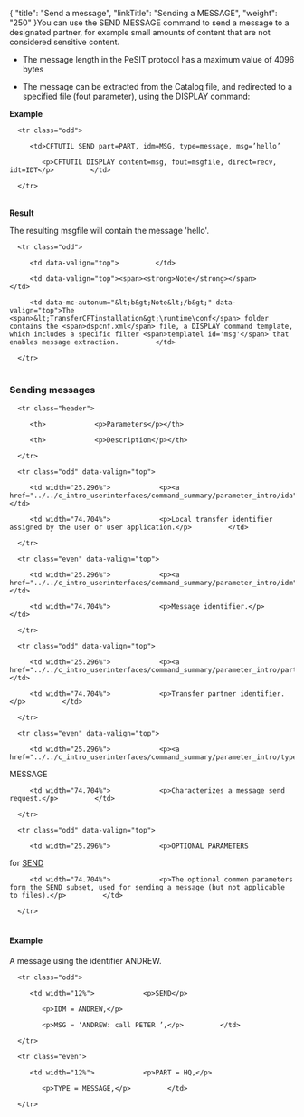 {
    "title": "Send  a message",
    "linkTitle": "Sending a MESSAGE",
    "weight": "250"
}You can use the SEND MESSAGE command to send a message to a designated partner, for example small amounts of content that are not considered sensitive content.

-   The message length in the PeSIT protocol has a maximum value of 4096 bytes
-   The message can be extracted from the Catalog file, and redirected to a specified file (fout parameter), using the DISPLAY command:

**Example**

<table data-cellspacing="0">
   <tbody>
      <tr class="odd">
         <td>CFTUTIL SEND part=PART, idm=MSG, type=message, msg=’hello’
            <p>CFTUTIL DISPLAY content=msg, fout=msgfile, direct=recv, idt=IDT</p>         </td>
      </tr>
   </tbody>
</table>

**Result**

The resulting msgfile will contain the message 'hello'.

<table data-cellpadding="0" data-cellspacing="0">
   <tbody>
      <tr class="odd">
         <td data-valign="top">         </td>
         <td data-valign="top"><span><strong>Note</strong></span>         </td>
         <td data-mc-autonum="&lt;b&gt;Note&lt;/b&gt;" data-valign="top">The <span>&lt;TransferCFTinstallation&gt;\runtime\conf</span> folder contains the <span>dspcnf.xml</span> file, a DISPLAY command template, which includes a specific filter <span>templatel id='msg'</span> that enables message extraction.         </td>
      </tr>
   </tbody>
</table>

### Sending messages

<table data-cellspacing="0">
   <thead>
      <tr class="header">
         <th>            <p>Parameters</p></th>
         <th>            <p>Description</p></th>
      </tr>
   </thead>
   <tbody>
      <tr class="odd" data-valign="top">
         <td width="25.296%">            <p><a href="../../c_intro_userinterfaces/command_summary/parameter_intro/ida">IDA</a> </p>         </td>
         <td width="74.704%">            <p>Local transfer identifier assigned by the user or user application.</p>         </td>
      </tr>
      <tr class="even" data-valign="top">
         <td width="25.296%">            <p><a href="../../c_intro_userinterfaces/command_summary/parameter_intro/idm">IDM</a> </p>         </td>
         <td width="74.704%">            <p>Message identifier.</p>         </td>
      </tr>
      <tr class="odd" data-valign="top">
         <td width="25.296%">            <p><a href="../../c_intro_userinterfaces/command_summary/parameter_intro/part">PART</a> </p>         </td>
         <td width="74.704%">            <p>Transfer partner identifier.</p>         </td>
      </tr>
      <tr class="even" data-valign="top">
         <td width="25.296%">            <p><a href="../../c_intro_userinterfaces/command_summary/parameter_intro/type">TYPE</a> =
MESSAGE</p>         </td>
         <td width="74.704%">            <p>Characterizes a message send request.</p>         </td>
      </tr>
      <tr class="odd" data-valign="top">
         <td width="25.296%">            <p>OPTIONAL PARAMETERS
for <a href="send_command_basics">SEND</a></p>         </td>
         <td width="74.704%">            <p>The optional common parameters form the SEND subset, used for sending a message (but not applicable to files).</p>         </td>
      </tr>
   </tbody>
</table>

#### Example

A message using the identifier ANDREW.

<table data-cellspacing="0" width="90%">
   <tbody>
      <tr class="odd">
         <td width="12%">            <p>SEND</p>
            <p>IDM = ANDREW,</p>
            <p>MSG = ‘ANDREW: call PETER ’,</p>         </td>
      </tr>
      <tr class="even">
         <td width="12%">            <p>PART = HQ,</p>
            <p>TYPE = MESSAGE,</p>         </td>
      </tr>
   </tbody>
</table>
